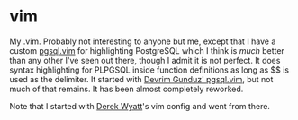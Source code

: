 vim
===

My .vim. Probably not interesting to anyone but me, except that I have a custom [pgsql.vim](https://github.com/Revolucent/vim/blob/master/syntax/pgsql.vim) for highlighting PostgreSQL which I think is _much_ better than any other I've seen out there, though I admit it is not perfect. It does syntax highlighting for PLPGSQL inside function definitions as long as $$ is used as the delimiter. It started with [Devrim Gunduz' pgsql.vim](http://www.gunduz.org/postgresql/pgsql.vim), but not much of that remains. It has been almost completely reworked.

Note that I started with [Derek Wyatt](https://github.com/derekwyatt/vim-config)'s vim config and went from there. 
